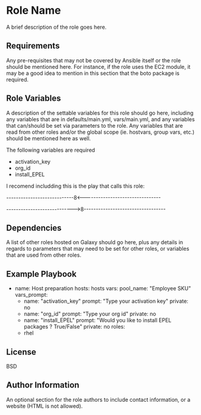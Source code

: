 Role Name
=========

A brief description of the role goes here.

Requirements
------------

Any pre-requisites that may not be covered by Ansible itself or the role should be mentioned here. For instance, if the role uses the EC2 module, it may be a good idea to mention in this section that the boto package is required.

Role Variables
--------------

A description of the settable variables for this role should go here, including any variables that are in defaults/main.yml, vars/main.yml, and any variables that can/should be set via parameters to the role. Any variables that are read from other roles and/or the global scope (ie. hostvars, group vars, etc.) should be mentioned here as well.

 The following variables are required
 - activation_key
 - org_id
 - install_EPEL

 I recomend includding this is the play that calls this role:

 ----------------------------8<--------------------------------


 ---------------------------->8----------------------------------

Dependencies
------------

A list of other roles hosted on Galaxy should go here, plus any details in regards to parameters that may need to be set for other roles, or variables that are used from other roles.

Example Playbook
----------------

- name: Host preparation
  hosts: hosts
  vars:
    pool_name: "Employee SKU"
  vars_prompt:
    - name: "activation_key"
      prompt: "Type your activation key"
      private: no
    - name: "org_id"
      prompt: "Type your org id"
      private: no
    - name: "install_EPEL"
      prompt: "Would you like to install EPEL packages ? True/False"
      private: no
  roles:
    - rhel

License
-------

BSD

Author Information
------------------

An optional section for the role authors to include contact information, or a website (HTML is not allowed).
